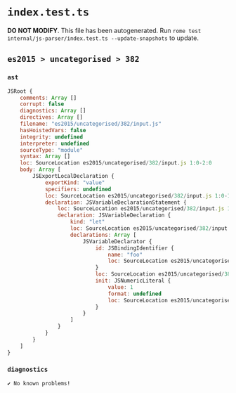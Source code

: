 # `index.test.ts`

**DO NOT MODIFY**. This file has been autogenerated. Run `rome test internal/js-parser/index.test.ts --update-snapshots` to update.

## `es2015 > uncategorised > 382`

### `ast`

```javascript
JSRoot {
	comments: Array []
	corrupt: false
	diagnostics: Array []
	directives: Array []
	filename: "es2015/uncategorised/382/input.js"
	hasHoistedVars: false
	integrity: undefined
	interpreter: undefined
	sourceType: "module"
	syntax: Array []
	loc: SourceLocation es2015/uncategorised/382/input.js 1:0-2:0
	body: Array [
		JSExportLocalDeclaration {
			exportKind: "value"
			specifiers: undefined
			loc: SourceLocation es2015/uncategorised/382/input.js 1:0-1:19
			declaration: JSVariableDeclarationStatement {
				loc: SourceLocation es2015/uncategorised/382/input.js 1:7-1:19
				declaration: JSVariableDeclaration {
					kind: "let"
					loc: SourceLocation es2015/uncategorised/382/input.js 1:7-1:19
					declarations: Array [
						JSVariableDeclarator {
							id: JSBindingIdentifier {
								name: "foo"
								loc: SourceLocation es2015/uncategorised/382/input.js 1:11-1:14 (foo)
							}
							loc: SourceLocation es2015/uncategorised/382/input.js 1:11-1:18
							init: JSNumericLiteral {
								value: 1
								format: undefined
								loc: SourceLocation es2015/uncategorised/382/input.js 1:17-1:18
							}
						}
					]
				}
			}
		}
	]
}
```

### `diagnostics`

```
✔ No known problems!

```
